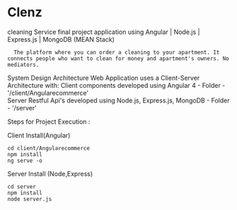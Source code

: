 # Clenz
cleaning Service final project application using Angular | Node.js | Express.js | MongoDB   (MEAN Stack)

      The platform where you can order a cleaning to your apartment. It connects people who want to clean for money and apartment's owners. No mediators.
      
      
System Design
Architecture
Web Application uses a Client-Server Architecture with:
Client components developed using Angular 4 - Folder - '/client/Angularecommerce'   
Server Restful Api's developed using Node.js, Express.js, MongoDB - Folder - '/server'



Steps for Project Execution :

Client Install(Angular)
```
cd client/Angularecommerce
npm install
ng serve -o
```


Server Install (Node,Express)
```
cd server
npm install
node server.js
